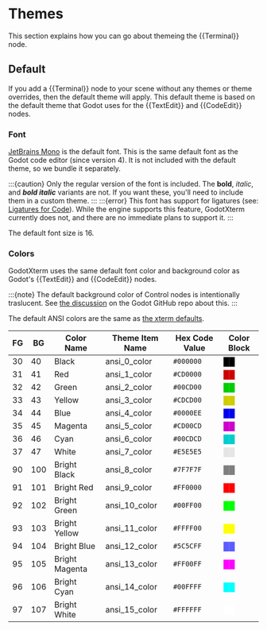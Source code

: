 # Themes

This section explains how you can go about themeing the {{Terminal}} node.

## Default

If you add a {{Terminal}} node to your scene without any themes or theme overrides, then the default theme will apply.
This default theme is based on the default theme that Godot uses for the {{TextEdit}} and {{CodeEdit}} nodes.

### Font

[JetBrains Mono](https://www.jetbrains.com/lp/mono/) is the default font.
This is the same default font as the Godot code editor (since version 4).
It is not included with the default theme, so we bundle it separately.

:::{caution}
Only the regular version of the font is included. The **bold**, _italic_, and **_bold italic_** variants are not.
If you want these, you'll need to include them in a custom theme.
:::
:::{error}
This font has support for ligatures (see: [Ligatures for Code](https://github.com/JetBrains/JetBrainsMono?tab=readme-ov-file#ligatures-for-code)).
While the engine supports this feature, GodotXterm currently does not, and there are no immediate plans to support it.
:::

The default font size is 16.

### Colors

GodotXterm uses the same default font color and background color as Godot's {{TextEdit}} and {{CodeEdit}} nodes.

:::{note}
The default background color of Control nodes is intentionally traslucent.
See [the discussion](https://github.com/godotengine/godot/pull/51159#issuecomment-891126656) on the Godot GitHub repo about this.
:::

The default ANSI colors are the same as [the xterm defaults](https://en.wikipedia.org/wiki/ANSI_escape_code#Colors).

| FG  | BG  | Color Name     | Theme Item Name | Hex Code Value | Color Block                            |
| --- | --- | -------------- | --------------- | -------------- | -------------------------------------- |
| 30  | 40  | Black          | ansi_0_color    | `#000000`      | <span style="color: #000000">██</span> |
| 31  | 41  | Red            | ansi_1_color    | `#CD0000`      | <span style="color: #CD0000">██</span> |
| 32  | 42  | Green          | ansi_2_color    | `#00CD00`      | <span style="color: #00CD00">██</span> |
| 33  | 43  | Yellow         | ansi_3_color    | `#CDCD00`      | <span style="color: #CDCD00">██</span> |
| 34  | 44  | Blue           | ansi_4_color    | `#0000EE`      | <span style="color: #0000EE">██</span> |
| 35  | 45  | Magenta        | ansi_5_color    | `#CD00CD`      | <span style="color: #CD00CD">██</span> |
| 36  | 46  | Cyan           | ansi_6_color    | `#00CDCD`      | <span style="color: #00CDCD">██</span> |
| 37  | 47  | White          | ansi_7_color    | `#E5E5E5`      | <span style="color: #E5E5E5">██</span> |
| 90  | 100 | Bright Black   | ansi_8_color    | `#7F7F7F`      | <span style="color: #7F7F7F">██</span> |
| 91  | 101 | Bright Red     | ansi_9_color    | `#FF0000`      | <span style="color: #FF0000">██</span> |
| 92  | 102 | Bright Green   | ansi_10_color   | `#00FF00`      | <span style="color: #00FF00">██</span> |
| 93  | 103 | Bright Yellow  | ansi_11_color   | `#FFFF00`      | <span style="color: #FFFF00">██</span> |
| 94  | 104 | Bright Blue    | ansi_12_color   | `#5C5CFF`      | <span style="color: #5C5CFF">██</span> |
| 95  | 105 | Bright Magenta | ansi_13_color   | `#FF00FF`      | <span style="color: #FF00FF">██</span> |
| 96  | 106 | Bright Cyan    | ansi_14_color   | `#00FFFF`      | <span style="color: #00FFFF">██</span> |
| 97  | 107 | Bright White   | ansi_15_color   | `#FFFFFF`      | <span style="color: #FFFFFF">██</span> |
